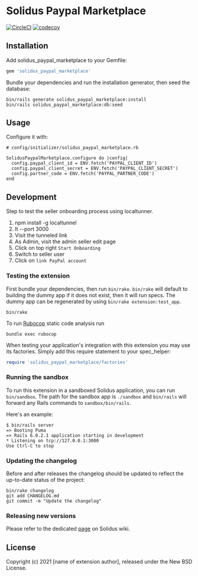 # Solidus Paypal Marketplace

[![CircleCI](https://circleci.com/gh/solidusio-contrib/solidus_paypal_marketplace.svg?style=shield)](https://circleci.com/gh/solidusio-contrib/solidus_paypal_marketplace)
[![codecov](https://codecov.io/gh/solidusio-contrib/solidus_paypal_marketplace/branch/master/graph/badge.svg)](https://codecov.io/gh/solidusio-contrib/solidus_paypal_marketplace)

<!-- Explain what your extension does. -->

## Installation

Add solidus_paypal_marketplace to your Gemfile:

```ruby
gem 'solidus_paypal_marketplace'
```

Bundle your dependencies and run the installation generator, then seed the database:

```shell
bin/rails generate solidus_paypal_marketplace:install
bin/rails solidus_paypal_marketplace:db:seed
```

## Usage

Configure it with:

```
# config/initializer/solidus_paypal_marketplace.rb

SolidusPaypalMarketplace.configure do |config|
  config.paypal_client_id = ENV.fetch('PAYPAL_CLIENT_ID')
  config.paypal_client_secret = ENV.fetch('PAYPAL_CLIENT_SECRET')
  config.partner_code = ENV.fetch('PAYPAL_PARTNER_CODE')
end
```

## Development

Step to test the seller onboarding process using localtunner.

1) npm install -g localtunnel
2) lt --port 3000
3) Visit the tunneled link
4) As Admin, visit the admin seller edit page
5) Click on top right `Start Onboarding`
6) Switch to seller user
7) Click on `link PayPal account`

### Testing the extension

First bundle your dependencies, then run `bin/rake`. `bin/rake` will default to building the dummy
app if it does not exist, then it will run specs. The dummy app can be regenerated by using
`bin/rake extension:test_app`.

```shell
bin/rake
```

To run [Rubocop](https://github.com/bbatsov/rubocop) static code analysis run

```shell
bundle exec rubocop
```

When testing your application's integration with this extension you may use its factories.
Simply add this require statement to your spec_helper:

```ruby
require 'solidus_paypal_marketplace/factories'
```

### Running the sandbox

To run this extension in a sandboxed Solidus application, you can run `bin/sandbox`. The path for
the sandbox app is `./sandbox` and `bin/rails` will forward any Rails commands to
`sandbox/bin/rails`.

Here's an example:

```
$ bin/rails server
=> Booting Puma
=> Rails 6.0.2.1 application starting in development
* Listening on tcp://127.0.0.1:3000
Use Ctrl-C to stop
```

### Updating the changelog

Before and after releases the changelog should be updated to reflect the up-to-date status of
the project:

```shell
bin/rake changelog
git add CHANGELOG.md
git commit -m "Update the changelog"
```

### Releasing new versions

Please refer to the dedicated [page](https://github.com/solidusio/solidus/wiki/How-to-release-extensions) on Solidus wiki.

## License

Copyright (c) 2021 [name of extension author], released under the New BSD License.
